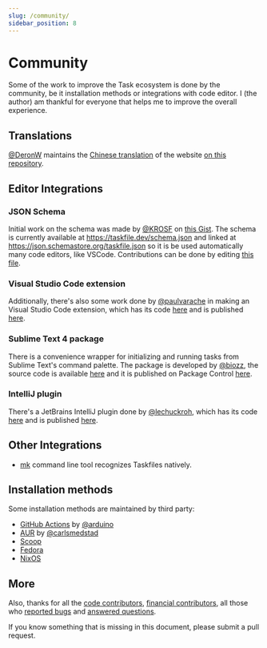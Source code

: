 ```yaml
---
slug: /community/
sidebar_position: 8
---
```


# Community

Some of the work to improve the Task ecosystem is done by the community, be
it installation methods or integrations with code editor. I (the author) am
thankful for everyone that helps me to improve the overall experience.

## Translations

[@DeronW](https://github.com/DeronW) maintains  the
[Chinese translation](https://task-zh.readthedocs.io/zh_CN/latest/) of the
website [on this repository](https://github.com/DeronW/task).

## Editor Integrations

### JSON Schema

Initial work on the schema was made by [@KROSF](https://github.com/KROSF)
on [this Gist](https://gist.github.com/KROSF/c5435acf590acd632f71bb720f685895).
The schema is currently available at
https://taskfile.dev/schema.json and linked at https://json.schemastore.org/taskfile.json
so it is be used automatically many code editors, like VSCode.
Contributions can be done by editing [this file](https://github.com/go-task/task/blob/master/docs/static/schema.json).

### Visual Studio Code extension

Additionally, there's also some work done by
[@paulvarache](https://github.com/paulvarache) in making an Visual Studio Code
extension, which has its code [here](https://github.com/paulvarache/vscode-taskfile)
and is published [here](https://marketplace.visualstudio.com/items?itemName=paulvarache.vscode-taskfile).

### Sublime Text 4 package

There is a convenience wrapper for initializing and running tasks from Sublime Text's command palette. The package is
developed by [@biozz](https://github.com/biozz), the source code is available [here](https://github.com/biozz/sublime-taskfile)
and it is published on Package Control [here](https://packagecontrol.io/packages/Taskfile).

### IntelliJ plugin

There's a JetBrains IntelliJ plugin done by
[@lechuckroh](https://github.com/lechuckroh), which has its code [here](https://github.com/lechuckroh/task-intellij-plugin)
and is published [here](https://plugins.jetbrains.com/plugin/17058-taskfile).

## Other Integrations

- [mk](https://github.com/pycontribs/mk) command line tool recognizes Taskfiles
  natively.

## Installation methods

Some installation methods are maintained by third party:

- [GitHub Actions](https://github.com/arduino/setup-task)
  by [@arduino](https://github.com/arduino)
- [AUR](https://aur.archlinux.org/packages/go-task-bin)
  by [@carlsmedstad](https://github.com/carlsmedstad)
- [Scoop](https://github.com/lukesampson/scoop-extras/blob/master/bucket/task.json)
- [Fedora](https://packages.fedoraproject.org/pkgs/golang-github-task/go-task/)
- [NixOS](https://github.com/NixOS/nixpkgs/blob/master/pkgs/development/tools/go-task/default.nix)

## More

Also, thanks for all the [code contributors](https://github.com/go-task/task/graphs/contributors),
[financial contributors](https://opencollective.com/task), all those who
[reported bugs](https://github.com/go-task/task/issues?q=is%3Aissue) and
[answered questions](https://github.com/go-task/task/discussions).

If you know something that is missing in this document, please submit a
pull request.
